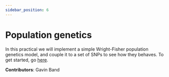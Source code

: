 ```yaml
---
sidebar_position: 6
---
```


# Population genetics

In this practical we will implement a simple Wright-Fisher population genetics model, and couple
it to a set of SNPs to see how they behaves. To get started, go
[here](implementing_a_Wright-Fisher_model.md).

**Contributors**: Gavin Band
